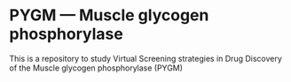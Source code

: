 # PYGM — Muscle glycogen phosphorylase

This is a repository to study Virtual Screening strategies in Drug Discovery of the Muscle glycogen phosphorylase (PYGM)
